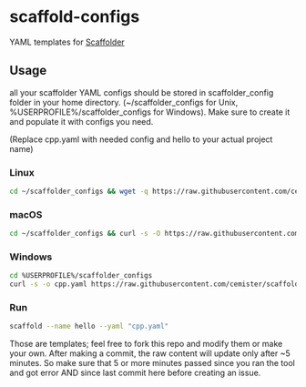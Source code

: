 # scaffold-configs
YAML templates for [Scaffolder](https://github.com/cemister/scaffolder)

## Usage
all your scaffolder YAML configs should be stored in scaffolder_config folder in your home directory. (~/scaffolder_configs for Unix, %USERPROFILE%/scaffolder_configs for Windows). Make sure to create it and populate it with configs you need.
 
(Replace cpp.yaml with needed config and hello to your actual project name)

### Linux
```bash
cd ~/scaffolder_configs && wget -q https://raw.githubusercontent.com/cemister/scaffold-configs/master/cpp.yaml
```
### macOS
```bash
cd ~/scaffolder_configs && curl -s -O https://raw.githubusercontent.com/cemister/scaffold-configs/master/cpp.yaml
```
### Windows
```bash
cd %USERPROFILE%/scaffolder_configs
curl -s -o cpp.yaml https://raw.githubusercontent.com/cemister/scaffold-configs/master/cpp.yaml
```
### Run
```bash
scaffold --name hello --yaml "cpp.yaml"
```

Those are templates; feel free to fork this repo and modify them or make your own.
After making a commit, the raw content will update only after ~5 minutes. So make sure that 5 or more minutes passed since you ran the tool and got error AND since last commit here before creating an issue. 

